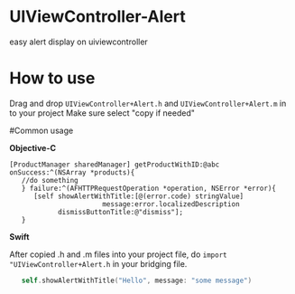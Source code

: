 # UIViewController-Alert
easy alert display on uiviewcontroller

# How to use
Drag and drop `UIViewController+Alert.h` and `UIViewController+Alert.m` in to your project
Make sure select "copy if needed"

#Common usage

**Objective-C**
```obj-c
[ProductManager sharedManager] getProductWithID:@abc onSuccess:^(NSArray *products){
   //do something
   } failure:^(AFHTTPRequestOperation *operation, NSError *error){
      [self showAlertWithTitle:[@(error.code) stringValue] 
                       message:error.localizedDescription
            dismissButtonTitle:@"dismiss"];
   }
```

**Swift**

After copied .h and .m files into your project file, do `import "UIViewController+Alert.h` in your bridging file.
```swift
   self.showAlertWithTitle("Hello", message: "some message")
```
